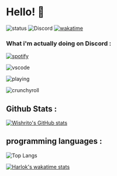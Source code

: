 # Hello! 👋
![status](https://api.statusbadges.me/badge/status/911467405115535411) ![Discord](https://img.shields.io/discord/1130945537181499542?logo=discord&label=La%20Boulangerie%20!) [![wakatime](https://wakatime.com/badge/user/3266adf6-aecf-48b2-b829-18a12a60e49d.svg)](https://wakatime.com/@3266adf6-aecf-48b2-b829-18a12a60e49d)




### What i'm actually doing on Discord :
[![spotify](https://api.statusbadges.me/badge/spotify/911467405115535411?style=flat)](https://api.statusbadges.me/openspotify/911467405115535411)

![vscode](https://api.statusbadges.me/badge/vscode/911467405115535411?style=flat)

![playing](https://api.statusbadges.me/badge/playing/911467405115535411?style=flat)

![crunchyroll](https://api.statusbadges.me/badge/crunchyroll/911467405115535411)

## Github Stats :
[![Wishrito's GitHub stats](https://github-readme-stats.vercel.app/api?username=Wishrito&show_icons=true&bg_color=DEG,0000FF,000000)](https://github.com/anuraghazra/github-readme-stats)


## programming languages :
![Top Langs](https://github-readme-stats.vercel.app/api/top-langs/?username=Wishrito&layout=compact&bg_color=DEG,0000FF,000000)


[![Harlok's wakatime stats](https://github-readme-stats.vercel.app/api/wakatime?username=Wishrito&bg_color=DEG,0000FF,000000)](https://github.com/anuraghazra/github-readme-stats)
<!--
**Wishrito/Wishrito** is a ✨ _special_ ✨ repository because its `README.md` (this file) appears on your GitHub profile.

Here are some ideas to get you started:

- 🔭 I’m currently working on ...
- 🌱 I’m currently learning ...
- 👯 I’m looking to collaborate on ...
- 🤔 I’m looking for help with ...
- 💬 Ask me about ...
- 📫 How to reach me: ...
- 😄 Pronouns: ...
- ⚡ Fun fact: ...
-->
